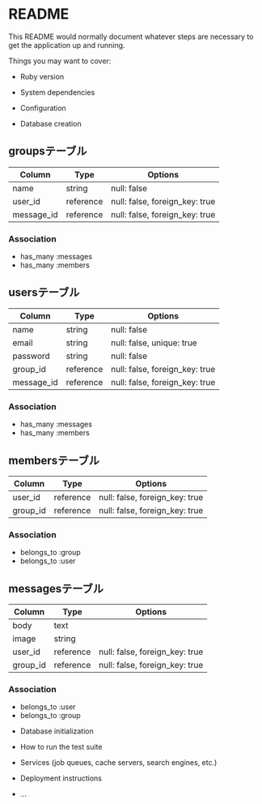 # README

This README would normally document whatever steps are necessary to get the
application up and running.

Things you may want to cover:

* Ruby version

* System dependencies

* Configuration

* Database creation

## groupsテーブル

|Column|Type|Options|
|------|----|-------|
|name|string|null: false|
|user_id|reference|null: false, foreign_key: true|
|message_id|reference|null: false, foreign_key: true|

### Association
- has_many :messages
- has_many :members


## usersテーブル

|Column|Type|Options|
|------|----|-------|
|name|string|null: false|
|email|string|null: false, unique: true|
|password|string|null: false|
|group_id|reference|null: false, foreign_key: true|
|message_id|reference|null: false, foreign_key: true|

### Association
- has_many :messages
- has_many :members


## membersテーブル

|Column|Type|Options|
|------|----|-------|
|user_id|reference|null: false, foreign_key: true|
|group_id|reference|null: false, foreign_key: true|

### Association
- belongs_to :group
- belongs_to :user


## messagesテーブル

|Column|Type|Options|
|------|----|-------|
|body|text||
|image|string||
|user_id|reference|null: false, foreign_key: true|
|group_id|reference|null: false, foreign_key: true|

### Association
- belongs_to :user
- belongs_to :group






* Database initialization

* How to run the test suite

* Services (job queues, cache servers, search engines, etc.)

* Deployment instructions

* ...

